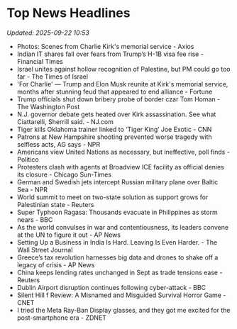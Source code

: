 # Top News Headlines

_Updated: 2025-09-22 10:53_

- Photos: Scenes from Charlie Kirk's memorial service - Axios
- Indian IT shares fall over fears from Trump’s H-1B visa fee rise - Financial Times
- Israel unites against hollow recognition of Palestine, but PM could go too far - The Times of Israel
- 'For Charlie' — Trump and Elon Musk reunite at Kirk's memorial service, months after stunning feud that appeared to end alliance - Fortune
- Trump officials shut down bribery probe of border czar Tom Homan - The Washington Post
- N.J. governor debate gets heated over Kirk assassination. See what Ciattarelli, Sherrill said. - NJ.com
- Tiger kills Oklahoma trainer linked to ‘Tiger King’ Joe Exotic - CNN
- Patrons at New Hampshire shooting prevented worse tragedy with selfless acts, AG says - NPR
- Americans view United Nations as necessary, but ineffective, poll finds - Politico
- Protesters clash with agents at Broadview ICE facility as official denies its closure - Chicago Sun-Times
- German and Swedish jets intercept Russian military plane over Baltic Sea - NPR
- World summit to meet on two-state solution as support grows for Palestinian state - Reuters
- Super Typhoon Ragasa: Thousands evacuate in Philippines as storm nears - BBC
- As the world convulses in war and contentiousness, its leaders convene at the UN to figure it out - AP News
- Setting Up a Business in India Is Hard. Leaving Is Even Harder. - The Wall Street Journal
- Greece’s tax revolution harnesses big data and drones to shake off a legacy of crisis - AP News
- China keeps lending rates unchanged in Sept as trade tensions ease - Reuters
- Dublin Airport disruption continues following cyber-attack - BBC
- Silent Hill f Review: A Misnamed and Misguided Survival Horror Game - CNET
- I tried the Meta Ray-Ban Display glasses, and they got me excited for the post-smartphone era - ZDNET